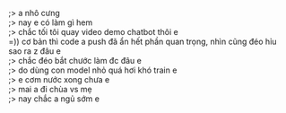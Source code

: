 ;> a nhô cưng<br>
;> nay e có làm gì hem<br>
;> chắc tối tôi quay video demo chatbot thôi e<br>
=)) cơ bản thì code a push đã ẩn hết phần quan trọng, nhìn cũng đéo hỉu sao ra z đâu e<br>
;> chắc đéo bắt chước làm đc đâu e<br>
;> do dùng con model nhỏ quá hơi khó train e<br>
;> e cơm nước xong chưa e<br>
;> mai a đi chùa vs mẹ<br>
;> nay chắc a ngủ sớm e
